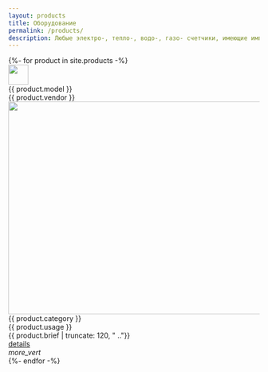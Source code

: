 ```yaml
---
layout: products
title: Оборудование
permalink: /products/
description: Любые электро-, тепло-, водо-, газо- счетчики, имеющие импульсный выход – подключаются к системе мониторинга «Спрут-М» без дополнительных модулей!
---
```


<div class="products cardbox">
{%- for product in site.products -%}
<div class="card">
  <div class="optional-header">
    <div class="thumbnail thumbnail--40x40"><img src="https://image.flaticon.com/icons/png/512/1185/1185915.png" alt="" width="40" height="40"></div>
    <div class="primary-title">
      <div class="title">{{ product.model }}</div>
      <div class="subhead">{{ product.vendor }}</div>
    </div>
  </div>
  <div class="media media--16-9"> 
    <img src="https://media.pixeltuner.de/wp-content/uploads/2018/06/Shapes-Abstraction-Background-2466799.jpg" alt="" width="640" height="426"> 
  </div>
  <div class="primary-title">
    <div class="primary-text">{{ product.category }}</div>
    <div class="secondary-text">{{ product.usage }}</div>
  </div>
  <div class="supporting-text">{{ product.brief | truncate: 120, " .."}}</div>
    <div class="actions">
      <div class="action-buttons">
      	<a href="{{ product.url }}" class="button">details</a>
    </div>
    <div class="action-icons float-right"> <i class="material-icons action-icon" role="button" title="More options">more_vert</i> 
    </div>
  </div>
</div>
{%- endfor -%}
</div>